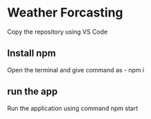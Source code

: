 # Weather Forcasting

Copy the repository using VS Code
## Install npm 
  Open the terminal and give command as - npm i
## run the app
  Run the application using command npm start
